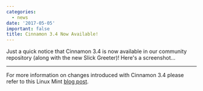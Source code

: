 ```yaml
---
categories:
  - news
date: '2017-05-05'
important: false
title: Cinnamon 3.4 Now Available!
---
```



Just a quick notice that Cinnamon 3.4 is now available in our community repository (along with the new Slick Greeter)! Here's a screenshot...

<!-- ![cinnamon-3.4](/assets/news/cinnamon34.png) -->

--------

For more information on changes introduced with Cinnamon 3.4 please refer to this Linux Mint [blog post](http://blog.linuxmint.com/?p=3254).
